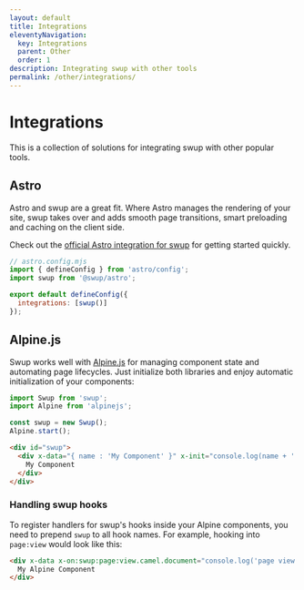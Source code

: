 ```yaml
---
layout: default
title: Integrations
eleventyNavigation:
  key: Integrations
  parent: Other
  order: 1
description: Integrating swup with other tools
permalink: /other/integrations/
---
```


# Integrations

This is a collection of solutions for integrating swup with other popular tools.

## Astro

Astro and swup are a great fit. Where Astro manages the rendering of your site, swup takes over
and adds smooth page transitions, smart preloading and caching on the client side.

Check out the [official Astro integration for swup](https://github.com/swup/astro)
for getting started quickly.

```js
// astro.config.mjs
import { defineConfig } from 'astro/config';
import swup from '@swup/astro';

export default defineConfig({
  integrations: [swup()]
});
```

## Alpine.js

Swup works well with [Alpine.js](https://alpinejs.dev/) for managing component
state and automating page lifecycles. Just initialize both libraries and enjoy
automatic initialization of your components:

```javascript
import Swup from 'swup';
import Alpine from 'alpinejs';

const swup = new Swup();
Alpine.start();
```

```html
<div id="swup">
  <div x-data="{ name : 'My Component' }" x-init="console.log(name + ' initialized!')">
    My Component
  </div>
</div>
```

### Handling swup hooks

To register handlers for swup's hooks inside your Alpine components, you need to
prepend `swup` to all hook names. For example, hooking into `page:view` would look like this:

```html
<div x-data x-on:swup:page:view.camel.document="console.log('page view registered!')">
  My Alpine Component
</div>
```
